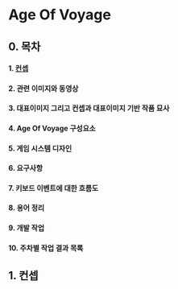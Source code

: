 # Age Of Voyage

## 0. 목차
#### 1. [컨셉](#1)
#### 2. 관련 이미지와 동영상
#### 3. 대표이미지 그리고 컨셉과 대표이미지 기반 작품 묘사
#### 4. Age Of Voyage 구성요소
#### 5. 게임 시스템 디자인
#### 6. 요구사항
#### 7. 키보드 이벤트에 대한 흐름도
#### 8. 용어 정리
#### 9. 개발 작업
#### 10. 주차별 작업 결과 목록
    
    
    
    
    
    
    
    
    
    
## 1. 컨셉<a name='1'></a>
